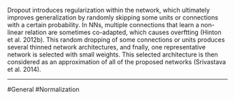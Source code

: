 Dropout introduces regularization within the network, which ultimately improves generalization by randomly skipping some units or connections with a certain probability. In NNs, multiple connections that learn a non-linear relation are sometimes co-adapted, which causes overftting (Hinton et al. 2012b). This random dropping of some connections or units produces several thinned network architectures, and fnally, one representative network is selected with small weights. This selected architecture is then considered as an approximation of all of the proposed networks (Srivastava et al. 2014).


___
#General #Normalization  